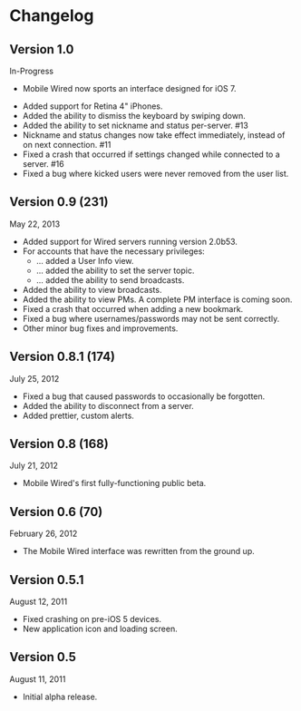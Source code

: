 # Changelog

## Version 1.0
In-Progress

* Mobile Wired now sports an interface designed for iOS 7.
<!-- * You now receive push notifications if your nickname is mentioned. -->
* Added support for Retina 4" iPhones.
* Added the ability to dismiss the keyboard by swiping down.
* Added the ability to set nickname and status per-server. #13
* Nickname and status changes now take effect immediately, instead of on next connection. #11
* Fixed a crash that occurred if settings changed while connected to a server. #16
* Fixed a bug where kicked users were never removed from the user list.

## Version 0.9 (231)
May 22, 2013

* Added support for Wired servers running version 2.0b53.
* For accounts that have the necessary privileges:
    * … added a User Info view.
    * … added the ability to set the server topic.
    * … added the ability to send broadcasts.
* Added the ability to view broadcasts.
* Added the ability to view PMs. A complete PM interface is coming soon.
* Fixed a crash that occurred when adding a new bookmark.
* Fixed a bug where usernames/passwords may not be sent correctly.
* Other minor bug fixes and improvements.

## Version 0.8.1 (174)
July 25, 2012

* Fixed a bug that caused passwords to occasionally be forgotten.
* Added the ability to disconnect from a server.
* Added prettier, custom alerts.

## Version 0.8 (168)
July 21, 2012

* Mobile Wired's first fully-functioning public beta.

## Version 0.6 (70)
February 26, 2012

* The Mobile Wired interface was rewritten from the ground up.

## Version 0.5.1
August 12, 2011

* Fixed crashing on pre-iOS 5 devices.
* New application icon and loading screen.

## Version 0.5
August 11, 2011

* Initial alpha release.